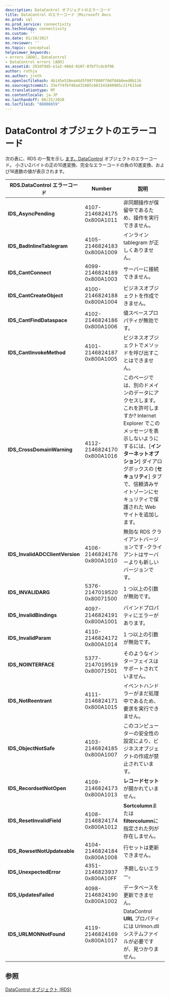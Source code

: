 ```yaml
---
description: DataControl オブジェクトのエラーコード
title: DataControl のエラーコード |Microsoft Docs
ms.prod: sql
ms.prod_service: connectivity
ms.technology: connectivity
ms.custom: ''
ms.date: 01/19/2017
ms.reviewer: ''
ms.topic: conceptual
helpviewer_keywords:
- errors [ADO], DataControl
- DataControl errors [ADO]
ms.assetid: 293df9d5-e1a2-406d-9107-07bf7cdc6f96
author: rothja
ms.author: jroth
ms.openlocfilehash: 4b145e538ea44d5f007f800f70df84b8eed0b116
ms.sourcegitcommit: 33e774fbf48a432485c601541840905c21f613a0
ms.translationtype: MT
ms.contentlocale: ja-JP
ms.lasthandoff: 08/25/2020
ms.locfileid: "88806659"
---
```

# <a name="datacontrol-object-error-codes"></a>DataControl オブジェクトのエラーコード
次の表に、RDS の一覧を示し [ます。DataControl](../../reference/rds-api/datacontrol-object-rds.md) オブジェクトのエラーコード。 小さい2バイトの正の10進変換、完全なエラーコードの負の10進変換、および16進数の値が表示されます。

|RDS.DataControl エラーコード|Number|説明|
|---------------------------------|------------|-----------------|
|**IDS_AsyncPending**|4107-2146824175 0x800A1011|非同期操作が保留中であるため、操作を実行できません。|
|**IDS_BadInlineTablegram**|4105-2146824183 0x800A1009|インライン tablegram が正しくありません。|
|**IDS_CantConnect**|4099-2146824189 0x800A1003|サーバーに接続できません。|
|**IDS_CantCreateObject**|4100-2146824188 0x800A1004|ビジネスオブジェクトを作成できません。|
|**IDS_CantFindDataspace**|4102-2146824186 0x800A1006|値スペースプロパティが無効です。|
|**IDS_CantInvokeMethod**|4101-2146824187 0x800A1005|ビジネスオブジェクトでメソッドを呼び出すことはできません。|
|**IDS_CrossDomainWarning**|4112-2146824170 0x800A1016|このページでは、別のドメインのデータにアクセスします。 これを許可しますか? Internet Explorer でこのメッセージを表示しないようにするには、[**インターネットオプション**] ダイアログボックスの [**セキュリティ**] タブで、信頼済みサイトゾーンにセキュリティで保護された Web サイトを追加します。|
|**IDS_InvalidADCClientVersion**|4106-2146824176 0x800A1010|無効な RDS クライアントバージョンです-クライアントはサーバーよりも新しいバージョンです。|
|**IDS_INVALIDARG**|5376-2147019520 0x80071500|1 つ以上の引数が無効です。|
|**IDS_InvalidBindings**|4097-2146824191 0x800A1001|バインドプロパティにエラーがあります。|
|**IDS_InvalidParam**|4110-2146824172 0x800A1014|1 つ以上の引数が無効です。|
|**IDS_NOINTERFACE**|5377-2147019519 0x80071501|そのようなインターフェイスはサポートされていません。|
|**IDS_NotReentrant**|4111-2146824171 0x800A1015|イベントハンドラーがまだ処理中であるため、要求を実行できません。|
|**IDS_ObjectNotSafe**|4103-2146824185 0x800A1007|このコンピューターの安全性の設定により、ビジネスオブジェクトの作成が禁止されています。|
|**IDS_RecordsetNotOpen**|4109-2146824173 0x800A1013|**レコードセット** が開かれていません。|
|**IDS_ResetInvalidField**|4108-2146824174 0x800A1012|**Sortcolumn**または**filtercolumn**に指定された列が存在しません。|
|**IDS_RowsetNotUpdateable**|4104-2146824184 0x800A1008|行セットは更新できません。|
|**IDS_UnexpectedError**|4351-2146823937 0x800A10FF|予期しないエラー。|
|**IDS_UpdatesFailed**|4098-2146824190 0x800A1002|データベースを更新できません。|
|**IDS_URLMONNotFound**|4119-2146824169 0x800A1017|DataControl **URL** プロパティには Urlmon.dll システムファイルが必要ですが、見つかりません。|

## <a name="see-also"></a>参照
 [DataControl オブジェクト (RDS)](../../reference/rds-api/datacontrol-object-rds.md)